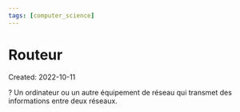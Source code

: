 ```yaml
---
tags: [computer_science] 
---
```

# Routeur
Created: 2022-10-11

?
Un ordinateur ou un autre équipement de réseau qui transmet des informations entre deux réseaux.
<!--SR:!2022-11-30,33,250-->